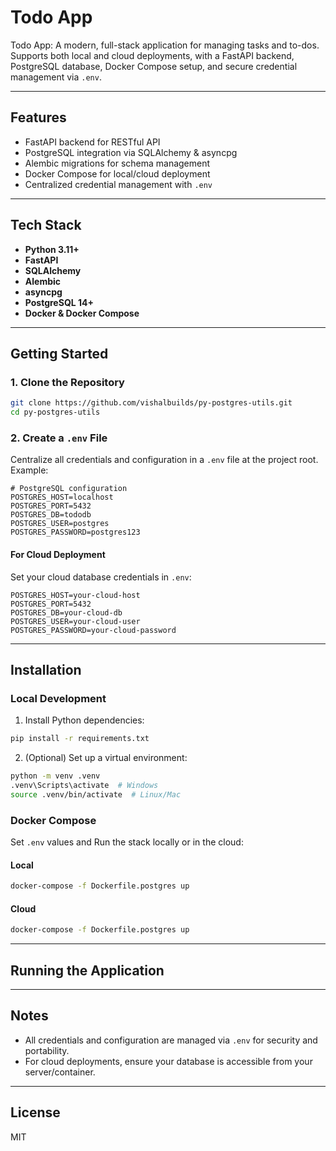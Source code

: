 # Todo App

Todo App: A modern, full-stack application for managing tasks and to-dos. Supports both local and cloud deployments, with a FastAPI backend, PostgreSQL database, Docker Compose setup, and secure credential management via `.env`.

---

## Features
- FastAPI backend for RESTful API
- PostgreSQL integration via SQLAlchemy & asyncpg
- Alembic migrations for schema management
- Docker Compose for local/cloud deployment
- Centralized credential management with `.env`

---

## Tech Stack
- **Python 3.11+**
- **FastAPI**
- **SQLAlchemy**
- **Alembic**
- **asyncpg**
- **PostgreSQL 14+**
- **Docker & Docker Compose**


---

## Getting Started

### 1. Clone the Repository
```sh
git clone https://github.com/vishalbuilds/py-postgres-utils.git
cd py-postgres-utils
```

### 2. Create a `.env` File
Centralize all credentials and configuration in a `.env` file at the project root. Example:

```env
# PostgreSQL configuration
POSTGRES_HOST=localhost
POSTGRES_PORT=5432
POSTGRES_DB=tododb
POSTGRES_USER=postgres
POSTGRES_PASSWORD=postgres123

```

#### For Cloud Deployment
Set your cloud database credentials in `.env`:
```env
POSTGRES_HOST=your-cloud-host
POSTGRES_PORT=5432
POSTGRES_DB=your-cloud-db
POSTGRES_USER=your-cloud-user
POSTGRES_PASSWORD=your-cloud-password
```

---

## Installation

### Local Development
1. Install Python dependencies:
  ```sh
  pip install -r requirements.txt
  ```
2. (Optional) Set up a virtual environment:
  ```sh
  python -m venv .venv
  .venv\Scripts\activate  # Windows
  source .venv/bin/activate  # Linux/Mac
  ```


### Docker Compose
Set `.env` values and Run the stack locally or in the cloud:

#### Local
```sh
docker-compose -f Dockerfile.postgres up
```

#### Cloud

```sh
docker-compose -f Dockerfile.postgres up
```

---

## Running the Application

---

## Notes
- All credentials and configuration are managed via `.env` for security and portability.
- For cloud deployments, ensure your database is accessible from your server/container.

---

## License
MIT
